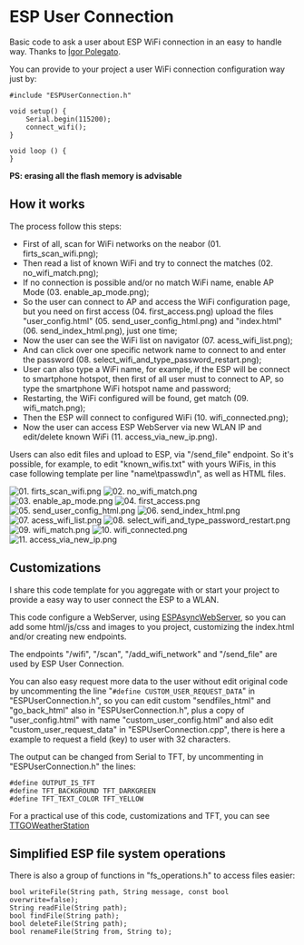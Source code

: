 # ESP User Connection
Basic code to ask a user about ESP WiFi connection in an easy to handle way.
Thanks to [Ígor Polegato](https://github.com/igorpolegato).

You can provide to your project a user WiFi connection configuration way just by:
```
#include "ESPUserConnection.h"

void setup() {
	Serial.begin(115200);
	connect_wifi();
}

void loop () {
}
```
**PS: erasing all the flash memory is advisable**

## How it works

The process follow this steps:
- First of all, scan for WiFi networks on the neabor (01. firts_scan_wifi.png);
- Then read a list of known WiFi and try to connect the matches (02. no_wifi_match.png);
- If no connection is possible and/or no match WiFi name, enable AP Mode (03. enable_ap_mode.png);
- So the user can connect to AP and access the WiFi configuration page, but you need on first access (04. first_access.png) upload the files "user_config.html" (05. send_user_config_html.png) and "index.html" (06. send_index_html.png), just one time;
- Now the user can see the WiFi list on navigator (07. acess_wifi_list.png);
- And can click over one specific network name to connect to and enter the password (08. select_wifi_and_type_password_restart.png);
- User can also type a WiFi name, for example, if the ESP will be connect to smartphone hotspot, then first of all user must to connect to AP, so type the smartphone WiFi hotspot name and password;
- Restarting, the WiFi configured will be found, get match (09. wifi_match.png);
- Then the ESP will connect to configured WiFi (10. wifi_connected.png);
- Now the user can access ESP WebServer via new WLAN IP and edit/delete known WiFi (11. access_via_new_ip.png).

Users can also edit files and upload to ESP, via "/send_file" endpoint. So it's possible, for example, to edit "known_wifis.txt" with yours WiFis, in this case following template per line "name\tpasswd\n", as well as HTML files.

![01. firts_scan_wifi.png](https://raw.githubusercontent.com/JuniorPolegato/ESPUserConnection/main/assets/01.%20firts_scan_wifi.png)
![02. no_wifi_match.png](https://raw.githubusercontent.com/JuniorPolegato/ESPUserConnection/main/assets/02.%20no_wifi_match.png)
![03. enable_ap_mode.png](https://raw.githubusercontent.com/JuniorPolegato/ESPUserConnection/main/assets/03.%20enable_ap_mode.png)
![04. first_access.png](https://raw.githubusercontent.com/JuniorPolegato/ESPUserConnection/main/assets/04.%20first_access.png)
![05. send_user_config_html.png](https://raw.githubusercontent.com/JuniorPolegato/ESPUserConnection/main/assets/05.%20send_user_config_html.png)
![06. send_index_html.png](https://raw.githubusercontent.com/JuniorPolegato/ESPUserConnection/main/assets/06.%20send_index_html.png)
![07. acess_wifi_list.png](https://raw.githubusercontent.com/JuniorPolegato/ESPUserConnection/main/assets/07.%20acess_wifi_list.png)
![08. select_wifi_and_type_password_restart.png](https://raw.githubusercontent.com/JuniorPolegato/ESPUserConnection/main/assets/08.%20select_wifi_and_type_password_restart.png)
![09. wifi_match.png](https://raw.githubusercontent.com/JuniorPolegato/ESPUserConnection/main/assets/09.%20wifi_match.png)
![10. wifi_connected.png](https://raw.githubusercontent.com/JuniorPolegato/ESPUserConnection/main/assets/10.%20wifi_connected.png)
![11. access_via_new_ip.png](https://raw.githubusercontent.com/JuniorPolegato/ESPUserConnection/main/assets/11.%20access_via_new_ip.png)

## Customizations
I share this code template for you aggregate with or start your project to provide a easy way to user connect the ESP to a WLAN.

This code configure a WebServer, using [ESPAsyncWebServer](https://github.com/JuniorPolegato/ESPAsyncWebServer), so you can add some html/js/css and images to you project, customizing the index.html and/or creating new endpoints.

The endpoints "/wifi", "/scan", "/add_wifi_network" and "/send_file" are used by ESP User Connection.

You can also easy request more data to the user without edit original code by uncommenting the line "`#define CUSTOM_USER_REQUEST_DATA`" in "ESPUserConnection.h", so you can edit custom "sendfiles_html" and "go_back_html" also in "ESPUserConnection.h", plus a copy of "user_config.html" with name "custom_user_config.html" and also edit "custom_user_request_data" in "ESPUserConnection.cpp", there is here a example to request a field (key) to user with 32 characters.

The output can be changed from Serial to TFT, by uncommenting in "ESPUserConnection.h" the lines:
```
#define OUTPUT_IS_TFT
#define TFT_BACKGROUND TFT_DARKGREEN
#define TFT_TEXT_COLOR TFT_YELLOW
```

For a practical use of this code, customizations and TFT, you can see [TTGOWeatherStation](https://github.com/JuniorPolegato/TTGOWeatherStation)


## Simplified ESP file system operations
There is also a group of functions in "fs_operations.h" to access files easier:
```
bool writeFile(String path, String message, const bool overwrite=false);
String readFile(String path);
bool findFile(String path);
bool deleteFile(String path);
bool renameFile(String from, String to);
```
